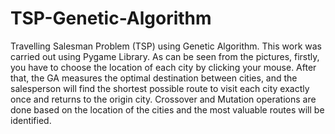 # TSP-Genetic-Algorithm
Travelling Salesman Problem (TSP) using Genetic Algorithm. This work was carried out using Pygame Library.
As can be seen from the pictures, firstly, you have to choose the location of each city by clicking your mouse. After that, the GA measures the optimal destination between cities, and the salesperson will find the shortest possible route to visit each city exactly once and returns to the origin city. Crossover and Mutation operations are done based on the location of the cities and the most valuable routes will be identified.
